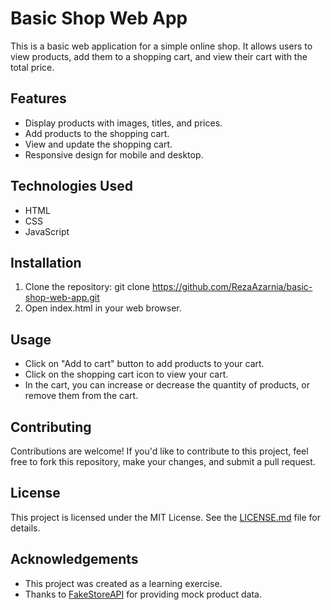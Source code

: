 # Basic Shop Web App

This is a basic web application for a simple online shop. It allows users to view products, add them to a shopping cart, and view their cart with the total price.

## Features

- Display products with images, titles, and prices.
- Add products to the shopping cart.
- View and update the shopping cart.
- Responsive design for mobile and desktop.

## Technologies Used

- HTML
- CSS
- JavaScript

## Installation

1. Clone the repository: git clone https://github.com/RezaAzarnia/basic-shop-web-app.git
2. Open index.html in your web browser.

## Usage

- Click on "Add to cart" button to add products to your cart.
- Click on the shopping cart icon to view your cart.
- In the cart, you can increase or decrease the quantity of products, or remove them from the cart.

## Contributing

Contributions are welcome! If you'd like to contribute to this project, feel free to fork this repository, make your changes, and submit a pull request.

## License

This project is licensed under the MIT License. See the [LICENSE.md](LICENSE.md) file for details.

## Acknowledgements

- This project was created as a learning exercise.
- Thanks to [FakeStoreAPI](https://fakestoreapi.com/) for providing mock product data.
